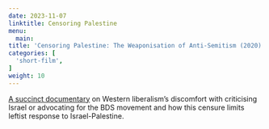 ```yaml
---
date: 2023-11-07
linktitle: Censoring Palestine
menu:
  main:
title: 'Censoring Palestine: The Weaponisation of Anti-Semitism (2020) - 25 mins'
categories: [
  'short-film',
]
weight: 10
---
```


[A succinct documentary](https://youtu.be/1QSPAB2t9n0?si=WQZCYGFQYDO79Jo6) on Western liberalism’s discomfort with criticising Israel or advocating for the BDS movement and how this censure limits leftist response to Israel-Palestine.
